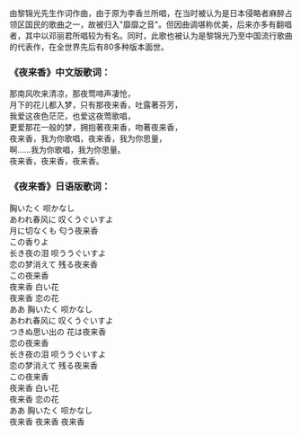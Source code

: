 

由黎锦光先生作词作曲，由于原为李香兰所唱，在当时被认为是日本侵略者麻醉占领区国民的歌曲之一，故被归入"靡靡之音"。但因曲调堪称优美，后来亦多有翻唱者，其中以邓丽君所唱较为有名。同时，此歌也被认为是黎锦光乃至中国流行歌曲的代表作，在全世界先后有80多种版本面世。

### 《夜来香》中文版歌词：

那南风吹来清凉，那夜莺啼声凄怆，  
月下的花儿都入梦，只有那夜来香，吐露著芬芳，  
我爱这夜色茫茫，也爱这夜莺歌唱，  
更爱那花一般的梦，拥抱著夜来香，吻著夜来香，  
夜来香，我为你歌唱，夜来香，我为你思量，  
啊……我为你歌唱，我为你思量。  
夜来香，夜来香，夜来香。

### 《夜来香》日语版歌词：

胸いたく 呗かなし  
あわれ春风に 叹くうぐいすよ  
月に切なくも 匂う夜来香  
この香りよ  
长き夜の泪 呗ううぐいすよ  
恋の梦消えて 残る夜来香  
この夜来香  
夜来香 白い花  
夜来香 恋の花  
ああ 胸いたく 呗かなし  
あわれ春风に 叹くうぐいすよ  
つきぬ思い出の 花は夜来香  
恋の夜来香  
长き夜の泪 呗ううぐいすよ  
恋の梦消えて 残る夜来香  
この夜来香  
夜来香 白い花  
夜来香 恋の花  
ああ 胸いたく 呗かなし  
夜来香 夜来香 夜来香

